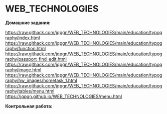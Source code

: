 # WEB_TECHNOLOGIES

**Домашние задания:**

https://raw.githack.com/jqpgn/WEB_TECHNOLOGIES/main/education/typography/index.html
https://raw.githack.com/jqpgn/WEB_TECHNOLOGIES/main/education/typography/function.html
https://raw.githack.com/jqpgn/WEB_TECHNOLOGIES/main/education/typography/passport_find_edit.html
https://raw.githack.com/jqpgn/WEB_TECHNOLOGIES/main/education/typography/image.html
https://raw.githack.com/jqpgn/WEB_TECHNOLOGIES/main/education/typography/hw_images/hometask_1.html
https://raw.githack.com/jqpgn/WEB_TECHNOLOGIES/main/education/typography/tables/menu.html
https://jqpgn.github.io/WEB_TECHNOLOGIES/menu.html

**Контрольная работа:**
